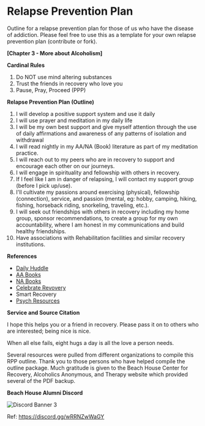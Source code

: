 # Relapse Prevention Plan

Outline for a relapse prevention plan for those of us who have the disease of addiction. Please feel free to use this as a template for your own relapse prevention plan (contribute or fork).

**[Chapter 3 - More about Alcoholism]**

**Cardinal Rules**

1.  Do NOT use mind altering substances
2.  Trust the friends in recovery who love you
3.  Pause, Pray, Proceed (PPP)

**Relapse Prevention Plan (Outline)**

1.  I will develop a positive support system and use it daily
2.  I will use prayer and meditation in my daily life
3.  I will be my own best support and give myself attention through the use of daily affirmations and awareness of any patterns of isolation and withdrawal
4.  I will read nightly in my AA/NA (Book) literature as part of my meditation practice.
5.  I will reach out to my peers who are in recovery to support and encourage each other on our journeys.
6.  I will engage in spirituality and fellowship with others in recovery.
7.  If I feel like I am in danger of relapsing, I will contact my support group (before I pick up/use).
8.  I'll cultivate my passions around exercising (physical), fellowship (connection), service, and passion (mental, eg: hobby, camping, hiking, fishing, horseback riding, snorkeling, traveling, etc.).
9.  I will seek out friendships with others in recovery including my home group, sponsor recommendations, to create a group for my own accountability, where I am honest in my communications and build healthy friendships.
10. Have associations with Rehabilitation facilities and similar recovery institutions.

**References**
* [Daily Huddle][1]
* [AA Books][2]
* [NA Books][3]
* [Celebrate Revovery][4]
* Smart Recovery
* [Psych Resources][5]

**Service and Source Citation**

I hope this helps you or a friend in recovery. Please pass it on to others who are interested; being nice is nice.

When all else fails, eight hugs a day is all the love a person needs.

Several resources were pulled from different organizations to compile this RPP outline.  Thank you to those persons who have helped compile the outline package.  Much gratitude is given to the Beach House Center for Recovery, Alcoholics Anonymous, and Therapy website which provided several of the PDF backup.

**Beach House Alumni Discord**

![Discord Banner 3](https://discordapp.com/api/guilds/wRRNZwWaGY/widget.png?style=banner3)

Ref: https://discord.gg/wRRNZwWaGY


  [1]: https://github.com/ibuilder/rpp/tree/main/daily/
  [2]: https://github.com/ibuilder/rpp/tree/main/aa
  [3]: https://github.com/ibuilder/rpp/tree/main/na
  [4]: https://github.com/ibuilder/rpp/tree/main/celebrate_recovery
  [5]: https://github.com/ibuilder/rpp/tree/main/psych/
